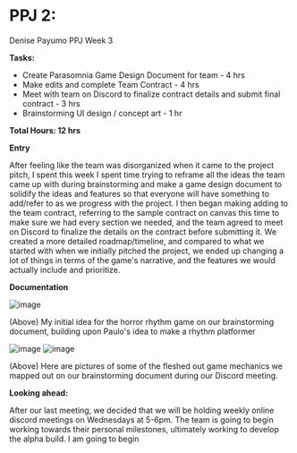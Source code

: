 # PPJ 2: 
Denise Payumo PPJ Week 3

**Tasks:**

- Create Parasomnia Game Design Document for team - 4 hrs
- Make edits and complete Team Contract - 4 hrs
- Meet with team on Discord to finalize contract details and submit final contract - 3 hrs
- Brainstorming UI design / concept art - 1 hr

**Total Hours: 12 hrs**

**Entry** 

After feeling like the team was disorganized when it came to the project pitch, I spent this week I spent time trying to reframe all the ideas the team came up with during brainstorming and make a game design document to solidify the ideas and features so that everyone will have something to add/refer to as we progress with the project. I then began making adding to the team contract, referring to the sample contract on canvas this time to make sure we had every section we needed, and the team agreed to meet on Discord to finalize the details on the contract before submitting it. We created a more detailed roadmap/timeline, and compared to what we started with when we initially pitched the project, we ended up changing a lot of things in terms of the game's narrative, and the features we would actually include and prioritize.

**Documentation**

![image](https://github.com/user-attachments/assets/fce9692c-a92f-42fd-8257-d875be316df3)

(Above) My initial idea for the horror rhythm game on our brainstorming document, building upon Paulo's idea to make a rhythm platformer

![image](https://github.com/user-attachments/assets/db23fb86-a3eb-4930-8b4d-a411e29720ec)
![image](https://github.com/user-attachments/assets/1dc5025c-a268-4947-9959-11d5512e89c4)

(Above) Here are pictures of some of the fleshed out game mechanics we mapped out on our brainstorming document during our Discord meeting. 



**Looking ahead:**

After our last meeting, we decided that we will be holding weekly online discord meetings on Wednesdays at 5-6pm.
The team is going to begin working towards their personal milestones, ultimately working to develop the alpha build.
I am going to begin 
